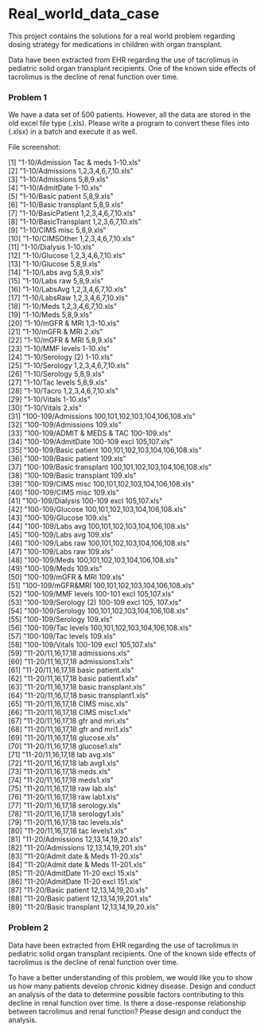 # Real_world_data_case
This project contains the solutions for a real world problem regarding dosing strategy for medications in children with organ transplant.

Data have been extracted from EHR regarding the use of tacrolimus in pediatric solid organ transplant recipients. One of the known side effects of tacrolimus is the decline of renal function over time.


### Problem 1

We have a data set of 500 patients. However, all the data are stored in the old excel file type (.xls). Please write a program to convert these files into (.xlsx) in a batch and execute it as well.

File screenshot:

   [1] "1-10/Admission Tac & meds 1-10.xls"                          
   [2] "1-10/Admissions 1,2,3,4,6,7,10.xls"                          
   [3] "1-10/Admissions 5,8,9.xls"                                   
   [4] "1-10/AdmitDate 1-10.xls"                                     
   [5] "1-10/Basic patient 5,8,9.xls"                                
   [6] "1-10/Basic transplant 5,8,9.xls"                             
   [7] "1-10/BasicPatient 1,2,3,4,6,7,10.xls"                        
   [8] "1-10/BasicTransplant 1,2,3,6,7,10.xls"                       
   [9] "1-10/CIMS misc 5,8,9.xls"                                    
  [10] "1-10/CIMSOther 1,2,3,4,6,7,10.xls"                           
  [11] "1-10/Dialysis 1-10.xls"                                      
  [12] "1-10/Glucose 1,2,3,4,6,7,10.xls"                             
  [13] "1-10/Glucose 5,8,9.xls"                                      
  [14] "1-10/Labs avg 5,8,9.xls"                                     
  [15] "1-10/Labs raw 5,8,9.xls"                                     
  [16] "1-10/LabsAvg 1,2,3,4,6,7,10.xls"                             
  [17] "1-10/LabsRaw 1,2,3,4,6,7,10.xls"                             
  [18] "1-10/Meds 1,2,3,4,6,7,10.xls"                                
  [19] "1-10/Meds 5,8,9.xls"                                         
  [20] "1-10/mGFR & MRI 1,3-10.xls"                                  
  [21] "1-10/mGFR & MRI 2.xls"                                       
  [22] "1-10/mGFR & MRI 5,8,9.xls"                                   
  [23] "1-10/MMF levels 1-10.xls"                                    
  [24] "1-10/Serology (2) 1-10.xls"                                  
  [25] "1-10/Serology 1,2,3,4,6,7,10.xls"                            
  [26] "1-10/Serology 5,8,9.xls"                                     
  [27] "1-10/Tac levels 5,8,9.xls"                                   
  [28] "1-10/Tacro 1,2,3,4,6,7,10.xls"                               
  [29] "1-10/Vitals 1-10.xls"                                        
  [30] "1-10/Vitals 2.xls"                                           
  [31] "100-109/Admissions 100,101,102,103,104,106,108.xls"          
  [32] "100-109/Admissions 109.xls"                                  
  [33] "100-109/ADMIT & MEDS & TAC 100-109.xls"                      
  [34] "100-109/AdmitDate 100-109 excl 105,107.xls"                  
  [35] "100-109/Basic patient 100,101,102,103,104,106,108.xls"       
  [36] "100-109/Basic patient 109.xls"                               
  [37] "100-109/Basic transplant 100,101,102,103,104,106,108.xls"    
  [38] "100-109/Basic transplant 109.xls"                            
  [39] "100-109/CIMS misc 100,101,102,103,104,106,108.xls"           
  [40] "100-109/CIMS misc 109.xls"                                   
  [41] "100-109/Dialysis 100-109 excl 105,107.xls"                   
  [42] "100-109/Glucose 100,101,102,103,104,106,108.xls"             
  [43] "100-109/Glucose 109.xls"                                     
  [44] "100-109/Labs avg 100,101,102,103,104,106,108.xls"            
  [45] "100-109/Labs avg 109.xls"                                    
  [46] "100-109/Labs raw 100,101,102,103,104,106,108.xls"            
  [47] "100-109/Labs raw 109.xls"                                    
  [48] "100-109/Meds 100,101,102,103,104,106,108.xls"                
  [49] "100-109/Meds 109.xls"                                        
  [50] "100-109/mGFR & MRI 109.xls"                                  
  [51] "100-109/mGFR&MRI 100,101,102,103,104,106,108.xls"            
  [52] "100-109/MMF levels 100-101 excl 105,107.xls"                 
  [53] "100-109/Serology (2) 100-109 excl 105, 107.xls"              
  [54] "100-109/Serology 100,101,102,103,104,106,108.xls"            
  [55] "100-109/Serology 109.xls"                                    
  [56] "100-109/Tac levels 100,101,102,103,104,106,108.xls"          
  [57] "100-109/Tac levels 109.xls"                                  
  [58] "100-109/Vitals 100-109 excl 105,107.xls"                     
  [59] "11-20/11,16,17,18 admissions.xls"                            
  [60] "11-20/11,16,17,18 admissions1.xls"                           
  [61] "11-20/11,16,17,18 basic patient.xls"                         
  [62] "11-20/11,16,17,18 basic patient1.xls"                        
  [63] "11-20/11,16,17,18 basic transplant.xls"                      
  [64] "11-20/11,16,17,18 basic transplant1.xls"                     
  [65] "11-20/11,16,17,18 CIMS misc.xls"                             
  [66] "11-20/11,16,17,18 CIMS misc1.xls"                            
  [67] "11-20/11,16,17,18 gfr and mri.xls"                           
  [68] "11-20/11,16,17,18 gfr and mri1.xls"                          
  [69] "11-20/11,16,17,18 glucose.xls"                               
  [70] "11-20/11,16,17,18 glucose1.xls"                              
  [71] "11-20/11,16,17,18 lab avg.xls"                               
  [72] "11-20/11,16,17,18 lab avg1.xls"                              
  [73] "11-20/11,16,17,18 meds.xls"                                  
  [74] "11-20/11,16,17,18 meds1.xls"                                 
  [75] "11-20/11,16,17,18 raw lab.xls"                               
  [76] "11-20/11,16,17,18 raw lab1.xls"                              
  [77] "11-20/11,16,17,18 serology.xls"                              
  [78] "11-20/11,16,17,18 serology1.xls"                             
  [79] "11-20/11,16,17,18 tac levels.xls"                            
  [80] "11-20/11,16,17,18 tac levels1.xls"                           
  [81] "11-20/Admissions 12,13,14,19,20.xls"                         
  [82] "11-20/Admissions 12,13,14,19,201.xls"                        
  [83] "11-20/Admit date & Meds 11-20.xls"                           
  [84] "11-20/Admit date & Meds 11-201.xls"                          
  [85] "11-20/AdmitDate 11-20 excl 15.xls"                           
  [86] "11-20/AdmitDate 11-20 excl 151.xls"                          
  [87] "11-20/Basic patient 12,13,14,19,20.xls"                      
  [88] "11-20/Basic patient 12,13,14,19,201.xls"                     
  [89] "11-20/Basic transplant 12,13,14,19,20.xls"          

### Problem 2

Data have been extracted from EHR regarding the use of tacrolimus in pediatric solid organ transplant recipients. One of the known side effects of tacrolimus is the decline of renal function over time.

To have a better understanding of this problem, we would like you to show us how many patients develop chronic kidney disease.
Design and conduct an analysis of the data to determine possible factors contributing to this decline in renal function over time.
Is there a dose-response relationship between tacrolimus and renal function? Please design and conduct the analysis.
